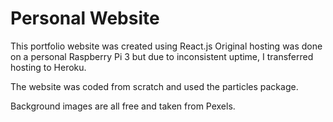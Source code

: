 # Personal Website

This portfolio website was created using React.js
Original hosting was done on a personal Raspberry Pi 3 but due to inconsistent uptime, I transferred hosting to Heroku.

The website was coded from scratch and used the particles package.

Background images are all free and taken from Pexels.
